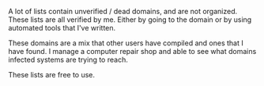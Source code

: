 A lot of lists contain unverified / dead domains, and are not organized. These lists are all verified by me. Either by going to the domain or by using automated tools that I've written.

These domains are a mix that other users have compiled and ones that I have found. I manage a computer repair shop and able to see what domains infected systems are trying to reach.

These lists are free to use.
